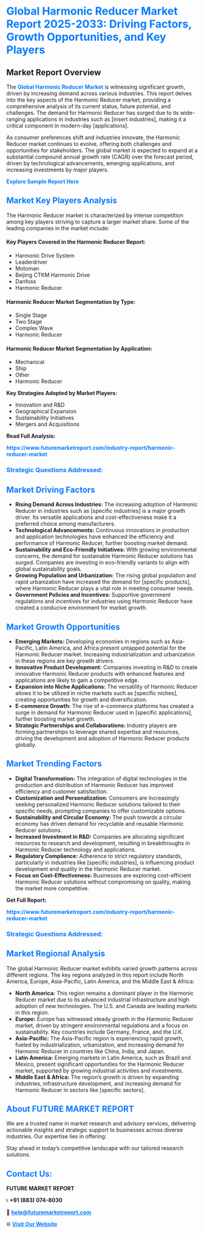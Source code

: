 <h1 style="color: #007BFF;">Global Harmonic Reducer Market Report 2025-2033: Driving Factors, Growth Opportunities, and Key Players</h1>

<section id="overview">
<h2>Market Report Overview</h2>
<p>The <a href="https://www.futuremarketreport.com/industry-report/harmonic-reducer-market" style="color: #007BFF; text-decoration: none;"><strong>Global Harmonic Reducer Market</strong></a> is witnessing significant growth, driven by increasing demand across various industries. This report delves into the key aspects of the Harmonic Reducer market, providing a comprehensive analysis of its current status, future potential, and challenges. The demand for Harmonic Reducer has surged due to its wide-ranging applications in industries such as [insert industries], making it a critical component in modern-day [applications].</p>
<p>As consumer preferences shift and industries innovate, the Harmonic Reducer market continues to evolve, offering both challenges and opportunities for stakeholders. The global market is expected to expand at a substantial compound annual growth rate (CAGR) over the forecast period, driven by technological advancements, emerging applications, and increasing investments by major players.</p>
</section>

<section id="overview">
<p><a href="https://www.futuremarketreport.com/request-sample/reportId=99698" style="color: #007BFF; text-decoration: none;"><strong>Explore Sample Report Here</strong></a></p>
</section>

<section id="key-players">
<h2 style="color: #007BFF;">Market Key Players Analysis</h2>
<p>The Harmonic Reducer market is characterized by intense competition among key players striving to capture a larger market share. Some of the leading companies in the market include:</p>
<h4>Key Players Covered in the Harmonic Reducer Report:</h4>
<ul><li>Harmonic Drive System</li><li>Leaderdriver</li><li>Motoman</li><li>Beijing CTKM Harmonic Drive</li><li>Danfoss</li><li>Harmonic Reducer</li></ul>
<h4>Harmonic Reducer Market Segmentation by Type:</h4>
<ul><li>Single Stage</li><li>Two Stage</li><li>Complex Wave</li><li>Harmonic Reducer</li></ul>

<h4>Harmonic Reducer Market Segmentation by Application:</h4>
<ul><li>Mechanical</li><li>Ship</li><li>Other</li><li>Harmonic Reducer</li></ul>
<p><strong>Key Strategies Adopted by Market Players:</strong></p>
<ul>
<li>Innovation and R&D</li>
<li>Geographical Expansion</li>
<li>Sustainability Initiatives</li>
<li>Mergers and Acquisitions</li>
</ul>
</section>

<section>
<p><strong>Read Full Analysis: </strong></p><a href="https://www.futuremarketreport.com/industry-report/harmonic-reducer-market" style="color: #007BFF; text-decoration: none;"><strong>https://www.futuremarketreport.com/industry-report/harmonic-reducer-market</strong></a>
<h3 style="color: #007BFF;">Strategic Questions Addressed:</h3>
</section>

<section id="driving-factors">
<h2 style="color: #007BFF;">Market Driving Factors</h2>
<ul>
<li><strong>Rising Demand Across Industries:</strong> The increasing adoption of Harmonic Reducer in industries such as [specific industries] is a major growth driver. Its versatile applications and cost-effectiveness make it a preferred choice among manufacturers.</li>
<li><strong>Technological Advancements:</strong> Continuous innovations in production and application technologies have enhanced the efficiency and performance of Harmonic Reducer, further boosting market demand.</li>
<li><strong>Sustainability and Eco-Friendly Initiatives:</strong> With growing environmental concerns, the demand for sustainable Harmonic Reducer solutions has surged. Companies are investing in eco-friendly variants to align with global sustainability goals.</li>
<li><strong>Growing Population and Urbanization:</strong> The rising global population and rapid urbanization have increased the demand for [specific products], where Harmonic Reducer plays a vital role in meeting consumer needs.</li>
<li><strong>Government Policies and Incentives:</strong> Supportive government regulations and incentives for industries using Harmonic Reducer have created a conducive environment for market growth.</li>
</ul>
</section>

<section id="growth-opportunities">
<h2 style="color: #007BFF;">Market Growth Opportunities</h2>
<ul>
<li><strong>Emerging Markets:</strong> Developing economies in regions such as Asia-Pacific, Latin America, and Africa present untapped potential for the Harmonic Reducer market. Increasing industrialization and urbanization in these regions are key growth drivers.</li>
<li><strong>Innovative Product Development:</strong> Companies investing in R&D to create innovative Harmonic Reducer products with enhanced features and applications are likely to gain a competitive edge.</li>
<li><strong>Expansion into Niche Applications:</strong> The versatility of Harmonic Reducer allows it to be utilized in niche markets such as [specific niches], creating opportunities for growth and diversification.</li>
<li><strong>E-commerce Growth:</strong> The rise of e-commerce platforms has created a surge in demand for Harmonic Reducer used in [specific applications], further boosting market growth.</li>
<li><strong>Strategic Partnerships and Collaborations:</strong> Industry players are forming partnerships to leverage shared expertise and resources, driving the development and adoption of Harmonic Reducer products globally.</li>
</ul>
</section>

<section id="trending-factors">
<h2 style="color: #007BFF;">Market Trending Factors</h2>
<ul>
<li><strong>Digital Transformation:</strong> The integration of digital technologies in the production and distribution of Harmonic Reducer has improved efficiency and customer satisfaction.</li>
<li><strong>Customization and Personalization:</strong> Consumers are increasingly seeking personalized Harmonic Reducer solutions tailored to their specific needs, prompting companies to offer customizable options.</li>
<li><strong>Sustainability and Circular Economy:</strong> The push towards a circular economy has driven demand for recyclable and reusable Harmonic Reducer solutions.</li>
<li><strong>Increased Investment in R&D:</strong> Companies are allocating significant resources to research and development, resulting in breakthroughs in Harmonic Reducer technology and applications.</li>
<li><strong>Regulatory Compliance:</strong> Adherence to strict regulatory standards, particularly in industries like [specific industries], is influencing product development and quality in the Harmonic Reducer market.</li>
<li><strong>Focus on Cost-Effectiveness:</strong> Businesses are exploring cost-efficient Harmonic Reducer solutions without compromising on quality, making the market more competitive.</li>
</ul>
</section>

<section>
<p><strong>Get Full Report: </strong></p><a href="https://www.futuremarketreport.com/industry-report/harmonic-reducer-market" style="color: #007BFF; text-decoration: none;"><strong>https://www.futuremarketreport.com/industry-report/harmonic-reducer-market</strong></a>
<h3 style="color: #007BFF;">Strategic Questions Addressed:</h3>
</section>


<section id="regional-analysis">
<h2 style="color: #007BFF;">Market Regional Analysis</h2>
<p>The global Harmonic Reducer market exhibits varied growth patterns across different regions. The key regions analyzed in this report include North America, Europe, Asia-Pacific, Latin America, and the Middle East & Africa:</p>
<ul>
<li><strong>North America:</strong> This region remains a dominant player in the Harmonic Reducer market due to its advanced industrial infrastructure and high adoption of new technologies. The U.S. and Canada are leading markets in this region.</li>
<li><strong>Europe:</strong> Europe has witnessed steady growth in the Harmonic Reducer market, driven by stringent environmental regulations and a focus on sustainability. Key countries include Germany, France, and the U.K.</li>
<li><strong>Asia-Pacific:</strong> The Asia-Pacific region is experiencing rapid growth, fueled by industrialization, urbanization, and increasing demand for Harmonic Reducer in countries like China, India, and Japan.</li>
<li><strong>Latin America:</strong> Emerging markets in Latin America, such as Brazil and Mexico, present significant opportunities for the Harmonic Reducer market, supported by growing industrial activities and investments.</li>
<li><strong>Middle East & Africa:</strong> The region’s growth is driven by expanding industries, infrastructure development, and increasing demand for Harmonic Reducer in sectors like [specific sectors].</li>
</ul>
</section>

<footer>
<h2 style="color: #007BFF;">About FUTURE MARKET REPORT</h2>
<p>We are a trusted name in market research and advisory services, delivering actionable insights and strategic support to businesses across diverse industries. Our expertise lies in offering:</p>

<p>Stay ahead in today’s competitive landscape with our tailored research solutions.</p>

<h2 style="color: #007BFF;">Contact Us:</h2>
<p><strong>FUTURE MARKET REPORT</strong></p>
<p>📞 <strong>+91 (883) 074-8030</strong></p>
<p>📧 <strong><a href="mailto:help@futuremarketreport.com" style="color: #007BFF;">help@futuremarketreport.com</a></strong></p>
<p>🌐 <strong><a href="https://www.futuremarketreport.com/" style="color: #007BFF;">Visit Our Website</a></strong></p>
</footer>